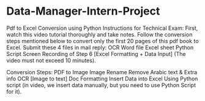 # Data-Manager-Intern-Project
Pdf to Excel Conversion  using Python
Instructions for Technical Exam:
First, watch this video tutorial thoroughly and take notes.
Follow the conversion steps mentioned below to convert only the first 20 pages of this pdf book to Excel.
Submit these 4 files in mail reply:
OCR Word file
Excel sheet
Python Script
Screen Recording of Step 6 [Excel Formatting + Data Input] (The video must not exceed 10 minutes).

Conversion Steps:
PDF to Image
Image Rename
Remove Arabic text & Extra info 
OCR [Image to text]
Doc Formatting
Insert Data into Excel Using Python script (in video, we insert data manually, but you need to use Python Script for it).
